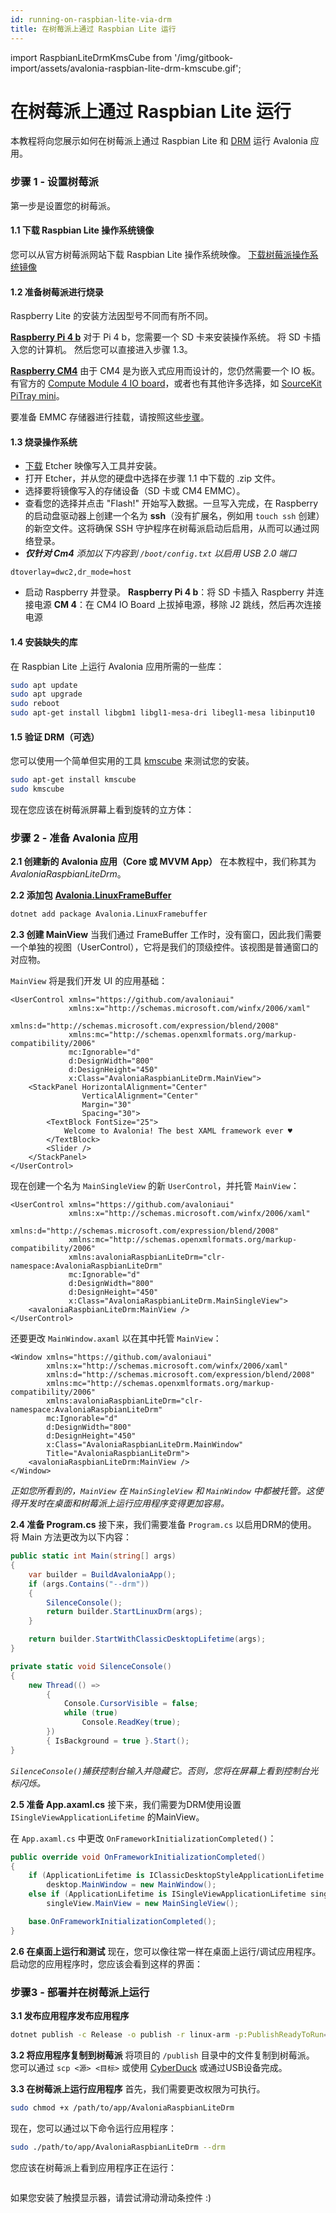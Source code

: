 ```yaml
---
id: running-on-raspbian-lite-via-drm
title: 在树莓派上通过 Raspbian Lite 运行
---
```


import RaspbianLiteDrmKmsCube from '/img/gitbook-import/assets/avalonia-raspbian-lite-drm-kmscube.gif';

# 在树莓派上通过 Raspbian Lite 运行

本教程将向您展示如何在树莓派上通过 Raspbian Lite 和 [DRM](https://en.wikipedia.org/wiki/Direct\_Rendering\_Manager) 运行 Avalonia 应用。

### 步骤 1 - 设置树莓派

第一步是设置您的树莓派。

#### 1.1 下载 Raspbian Lite 操作系统镜像

您可以从官方树莓派网站下载 Raspbian Lite 操作系统映像。
[下载树莓派操作系统镜像](https://www.raspberrypi.com/software/operating-systems/)

#### 1.2 准备树莓派进行烧录

Raspberry Lite 的安装方法因型号不同而有所不同。

[**Raspberry Pi 4 b**](https://www.raspberrypi.com/products/raspberry-pi-4-model-b/)
对于 Pi 4 b，您需要一个 SD 卡来安装操作系统。
将 SD 卡插入您的计算机。
然后您可以直接进入步骤 1.3。

[**Raspberry CM4**](https://www.raspberrypi.com/products/compute-module-4/?variant=raspberry-pi-cm4001000)
由于 CM4 是为嵌入式应用而设计的，您仍然需要一个 IO 板。有官方的 [Compute Module 4 IO board](https://www.raspberrypi.com/products/compute-module-4-io-board/)，或者也有其他许多选择，如 [SourceKit PiTray mini](https://sourcekit.cc/#/?id=sourcekit%C2%AE-pitray-mini)。

要准备 EMMC 存储器进行挂载，请按照这些[步骤](https://www.raspberrypi.com/documentation/computers/compute-module.html#flashing-the-compute-module-emmc)。

#### 1.3 烧录操作系统

* [下载](https://etcher.io/) Etcher 映像写入工具并安装。
* 打开 Etcher，并从您的硬盘中选择在步骤 1.1 中下载的 .zip 文件。
* 选择要将镜像写入的存储设备（SD 卡或 CM4 EMMC）。
* 查看您的选择并点击 "Flash!" 开始写入数据。一旦写入完成，在 Raspberry 的启动盘驱动器上创建一个名为 **ssh**（没有扩展名，例如用 `touch ssh` 创建）的新空文件。这将确保 SSH 守护程序在树莓派启动后启用，从而可以通过网络登录。
* _**仅针对 Cm4** 添加以下内容到 `/boot/config.txt` 以启用 USB 2.0 端口_

```
dtoverlay=dwc2,dr_mode=host
```

* 启动 Raspberry 并登录。
  **Raspberry Pi 4 b**：将 SD 卡插入 Raspberry 并连接电源
  **CM 4**：在 CM4 IO Board 上拔掉电源，移除 J2 跳线，然后再次连接电源

#### 1.4 安装缺失的库

在 Raspbian Lite 上运行 Avalonia 应用所需的一些库：

```bash
sudo apt update
sudo apt upgrade
sudo reboot
sudo apt-get install libgbm1 libgl1-mesa-dri libegl1-mesa libinput10
```

#### 1.5 验证 DRM（可选）

您可以使用一个简单但实用的工具 [kmscube](https://gitlab.freedesktop.org/mesa/kmscube) 来测试您的安装。

```bash
sudo apt-get install kmscube
sudo kmscube
```

现在您应该在树莓派屏幕上看到旋转的立方体：
<img src='/img/gitbook-import/assets/avalonia-raspbian-lite-drm-kmscube.gif' alt=''/>

### 步骤 2 - 准备 Avalonia 应用

**2.1 创建新的 Avalonia 应用（Core 或 MVVM App）**
在本教程中，我们称其为 _AvaloniaRaspbianLiteDrm_。

**2.2 添加包** [**Avalonia.LinuxFrameBuffer**](https://www.nuget.org/packages/Avalonia.LinuxFramebuffer)

```bash
dotnet add package Avalonia.LinuxFramebuffer
```

**2.3 创建 MainView**
当我们通过 FrameBuffer 工作时，没有窗口，因此我们需要一个单独的视图（UserControl），它将是我们的顶级控件。该视图是普通窗口的对应物。

`MainView` 将是我们开发 UI 的应用基础：

```markup
<UserControl xmlns="https://github.com/avaloniaui"
             xmlns:x="http://schemas.microsoft.com/winfx/2006/xaml"
             xmlns:d="http://schemas.microsoft.com/expression/blend/2008"
             xmlns:mc="http://schemas.openxmlformats.org/markup-compatibility/2006"
             mc:Ignorable="d"
             d:DesignWidth="800"
             d:DesignHeight="450"
             x:Class="AvaloniaRaspbianLiteDrm.MainView">
    <StackPanel HorizontalAlignment="Center"
                VerticalAlignment="Center"
                Margin="30"
                Spacing="30">
        <TextBlock FontSize="25">
            Welcome to Avalonia! The best XAML framework ever ♥
        </TextBlock>
        <Slider />
    </StackPanel>
</UserControl>
```

现在创建一个名为 `MainSingleView` 的新 `UserControl`，并托管 `MainView`：

```markup
<UserControl xmlns="https://github.com/avaloniaui"
             xmlns:x="http://schemas.microsoft.com/winfx/2006/xaml"
             xmlns:d="http://schemas.microsoft.com/expression/blend/2008"
             xmlns:mc="http://schemas.openxmlformats.org/markup-compatibility/2006"
             xmlns:avaloniaRaspbianLiteDrm="clr-namespace:AvaloniaRaspbianLiteDrm"
             mc:Ignorable="d"
             d:DesignWidth="800"
             d:DesignHeight="450"
             x:Class="AvaloniaRaspbianLiteDrm.MainSingleView">
    <avaloniaRaspbianLiteDrm:MainView />
</UserControl>
```

还要更改 `MainWindow.axaml` 以在其中托管 `MainView`：

```markup
<Window xmlns="https://github.com/avaloniaui"
        xmlns:x="http://schemas.microsoft.com/winfx/2006/xaml"
        xmlns:d="http://schemas.microsoft.com/expression/blend/2008"
        xmlns:mc="http://schemas.openxmlformats.org/markup-compatibility/2006"
        xmlns:avaloniaRaspbianLiteDrm="clr-namespace:AvaloniaRaspbianLiteDrm"
        mc:Ignorable="d"
        d:DesignWidth="800"
        d:DesignHeight="450"
        x:Class="AvaloniaRaspbianLiteDrm.MainWindow"
        Title="AvaloniaRaspbianLiteDrm">
    <avaloniaRaspbianLiteDrm:MainView />
</Window>
```

_正如您所看到的，`MainView` 在 `MainSingleView` 和 `MainWindow` 中都被托管。这使得开发时在桌面和树莓派上运行应用程序变得更加容易。_

**2.4 准备 Program.cs**
接下来，我们需要准备 `Program.cs` 以启用DRM的使用。
将 Main 方法更改为以下内容：

```csharp
public static int Main(string[] args)
{
    var builder = BuildAvaloniaApp();
    if (args.Contains("--drm"))
    {
        SilenceConsole();
        return builder.StartLinuxDrm(args);
    }

    return builder.StartWithClassicDesktopLifetime(args);
}

private static void SilenceConsole()
{
    new Thread(() =>
        {
            Console.CursorVisible = false;
            while (true)
                Console.ReadKey(true);
        })
        { IsBackground = true }.Start();
}
```

_`SilenceConsole()`捕获控制台输入并隐藏它。否则，您将在屏幕上看到控制台光标闪烁。_

**2.5 准备 App.axaml.cs**
接下来，我们需要为DRM使用设置 `ISingleViewApplicationLifetime` 的MainView。

在 `App.axaml.cs` 中更改 `OnFrameworkInitializationCompleted()`：

```csharp
public override void OnFrameworkInitializationCompleted()
{
    if (ApplicationLifetime is IClassicDesktopStyleApplicationLifetime desktop)
        desktop.MainWindow = new MainWindow();
    else if (ApplicationLifetime is ISingleViewApplicationLifetime singleView)
        singleView.MainView = new MainSingleView();

    base.OnFrameworkInitializationCompleted();
}
```

**2.6 在桌面上运行和测试**
现在，您可以像往常一样在桌面上运行/调试应用程序。
启动您的应用程序时，您应该会看到这样的界面：
<img src='/img/gitbook-import/assets/avalonia-raspbian-lite-drm-desktop.jpg' alt=''/>

### 步骤3 - 部署并在树莓派上运行

**3.1 发布应用程序发布应用程序**

```bash
dotnet publish -c Release -o publish -r linux-arm -p:PublishReadyToRun=true -p:PublishSingleFile=true -p:PublishTrimmed=true --self-contained true -p:IncludeNativeLibrariesForSelfExtract=true
```

**3.2 将应用程序复制到树莓派**
将项目的 `/publish` 目录中的文件复制到树莓派。
您可以通过 `scp <源> <目标>` 或使用 [CyberDuck](https://cyberduck.io) 或通过USB设备完成。

**3.3 在树莓派上运行应用程序**
首先，我们需要更改权限为可执行。

```bash
sudo chmod +x /path/to/app/AvaloniaRaspbianLiteDrm
```

现在，您可以通过以下命令运行应用程序：

```bash
sudo ./path/to/app/AvaloniaRaspbianLiteDrm --drm
```

您应该在树莓派上看到应用程序正在运行：

<img src={RaspbianLiteDrmKmsCube} alt=''/>

如果您安装了触摸显示器，请尝试滑动滑动条控件 :)

